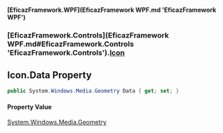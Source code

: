 #### [EficazFramework.WPF](EficazFramework WPF.md 'EficazFramework WPF')
### [EficazFramework.Controls](EficazFramework WPF.md#EficazFramework.Controls 'EficazFramework.Controls').[Icon](EficazFramework.Controls/Icon.md 'EficazFramework.Controls.Icon')

## Icon.Data Property

```csharp
public System.Windows.Media.Geometry Data { get; set; }
```

#### Property Value
[System.Windows.Media.Geometry](https://docs.microsoft.com/en-us/dotnet/api/System.Windows.Media.Geometry 'System.Windows.Media.Geometry')